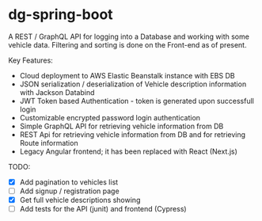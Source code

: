 # dg-spring-boot

A REST / GraphQL API for logging into a Database and working with some vehicle data. Filtering and sorting is done on the Front-end as of present.

Key Features: 
* Cloud deployment to AWS Elastic Beanstalk instance with EBS DB
* JSON serialization / deserialization of Vehicle description information with Jackson Databind
* JWT Token based Authentication - token is generated upon successfull login
* Customizable encrypted password login authentication
* Simple GraphQL API for retrieving vehicle information from DB
* REST Api for retrieving vehicle information from DB and for retrieving Route information
* Legacy Angular frontend; it has been replaced with React (Next.js)

TODO:
- [x] Add pagination to vehicles list
- [ ] Add signup / registration page
- [x] Get full vehicle descriptions showing
- [ ] Add tests for the API (junit) and frontend (Cypress)
